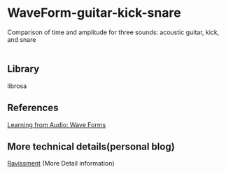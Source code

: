 # WaveForm-guitar-kick-snare
Comparison of time and amplitude for three sounds: acoustic guitar, kick, and snare
<br><br>
## Library
librosa

## References
<a href="https://towardsdatascience.com/learning-from-audio-wave-forms-46fc6f87e016"> Learning from Audio: Wave Forms </a>

## More technical details(personal blog) 
<a href="https://ravissement.tistory.com/245" target="_blank">Ravissment</a> (More Detail information)
